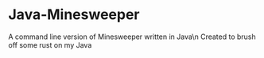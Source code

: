 # Java-Minesweeper
A command line version of Minesweeper written in Java\n
Created to brush off some rust on my Java
